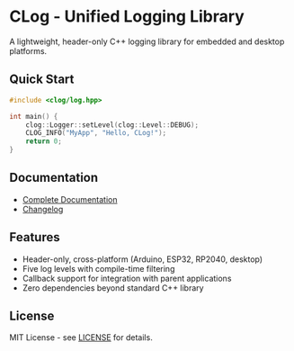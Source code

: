 # CLog - Unified Logging Library

A lightweight, header-only C++ logging library for embedded and desktop platforms.

## Quick Start

```cpp
#include <clog/log.hpp>

int main() {
    clog::Logger::setLevel(clog::Level::DEBUG);
    CLOG_INFO("MyApp", "Hello, CLog!");
    return 0;
}
```

## Documentation

- [Complete Documentation](docs/README.md)
- [Changelog](docs/CHANGELOG.md)

## Features

- Header-only, cross-platform (Arduino, ESP32, RP2040, desktop)
- Five log levels with compile-time filtering
- Callback support for integration with parent applications
- Zero dependencies beyond standard C++ library

## License

MIT License - see [LICENSE](LICENSE) for details.